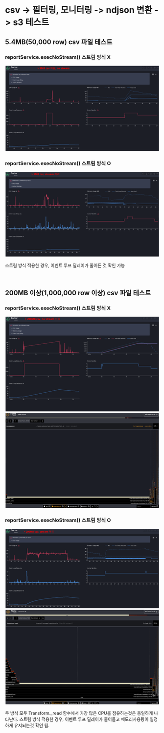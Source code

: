#  csv -> 필터링, 모니터링 -> ndjson 변환 -> s3 테스트 

## 5.4MB(50,000 row) csv 파일 테스트  

### reportService.execNoStream() 스트림 방식 X  
<img src="test-img-1.png"/>

<br/>

### reportService.execNoStream() 스트림 방식 O  
<img src="test-img-2.png"/>


스트림 방식 적용한 경우, 이벤트 루프 딜레이가 줄어든 것 확인 가능  
<br/>
<br/>

## 200MB 이상(1,000,000 row 이상) csv 파일 테스트  

### reportService.execNoStream() 스트림 방식 X  
<img src="test-img-3.png"/>
<img src="test-img-4.png"/>

<br/>

### reportService.execNoStream() 스트림 방식 O  
<img src="test-img-5.png"/>
<img src="test-img-6.png"/>

두 방식 모두 Transform._read 함수에서 가장 많은 CPU를 점유하는것은 동일하게 나타난다.
스트림 방식 적용한 경우, 이벤트 루프 딜레이가 줄어들고 메모리사용량이 일정하게 유지되는것 확인 됨. 

